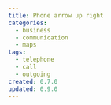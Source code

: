 ```yaml
---
title: Phone arrow up right
categories:
  - business
  - communication
  - maps
tags:
  - telephone
  - call
  - outgoing
created: 0.7.0
updated: 0.9.0
---
```

